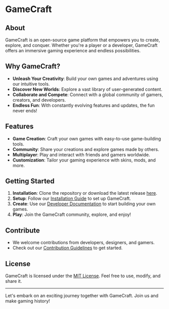 # GameCraft

## About
GameCraft is an open-source game platform that empowers you to create, explore, and conquer. Whether you're a player or a developer, GameCraft offers an immersive gaming experience and endless possibilities.

## Why GameCraft?
- **Unleash Your Creativity**: Build your own games and adventures using our intuitive tools.
- **Discover New Worlds**: Explore a vast library of user-generated content.
- **Collaborate and Compete**: Connect with a global community of gamers, creators, and developers.
- **Endless Fun**: With constantly evolving features and updates, the fun never ends!

## Features
- **Game Creation**: Craft your own games with easy-to-use game-building tools.
- **Community**: Share your creations and explore games made by others.
- **Multiplayer**: Play and interact with friends and gamers worldwide.
- **Customization**: Tailor your gaming experience with skins, mods, and more.

## Getting Started
1. **Installation**: Clone the repository or download the latest release [here](https://github.com/YourGameCraftRepo).
2. **Setup**: Follow our [Installation Guide](docs/installation.md) to set up GameCraft.
3. **Create**: Use our [Developer Documentation](docs/development.md) to start building your own games.
4. **Play**: Join the GameCraft community, explore, and enjoy!

## Contribute
- We welcome contributions from developers, designers, and gamers.
- Check out our [Contribution Guidelines](CONTRIBUTING.md) to get started.

## License
GameCraft is licensed under the [MIT License](LICENSE). Feel free to use, modify, and share it.

---

Let's embark on an exciting journey together with GameCraft. Join us and make gaming history!
